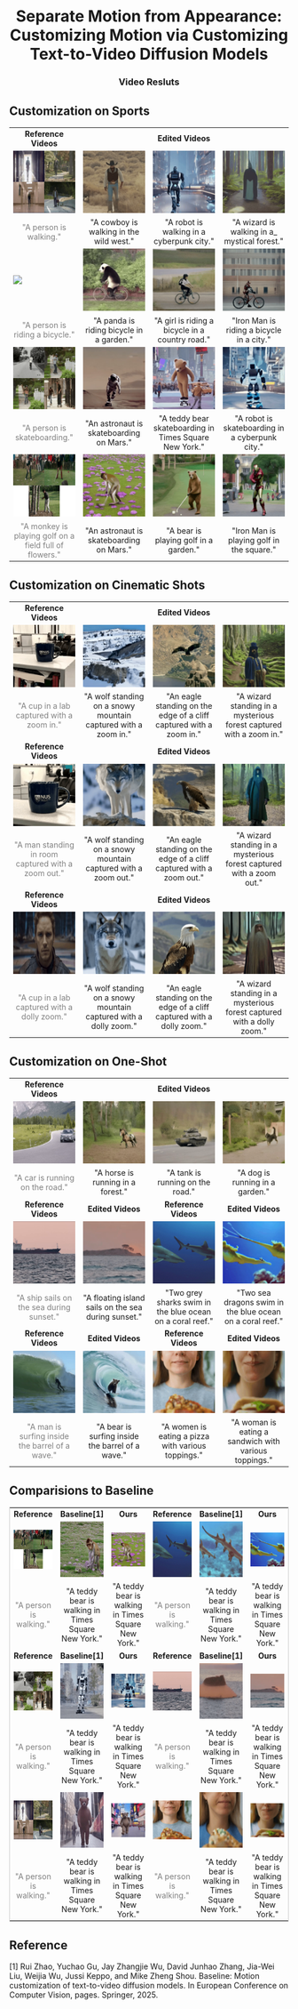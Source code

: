 <p align="center">

  <h1 align="center">Separate Motion from Appearance: Customizing Motion via Customizing Text-to-Video Diffusion Models </h1>
  <h3 align="center">Video Resluts </h3>



## Customization on Sports
<table class="center"> 
<tr>
  <td style="text-align:center;"><b>Reference Videos</b></td>
  <td style="text-align:center;" colspan="3"><b>Edited Videos</b></td>
</tr>
<tr>
  <td><img src=assets/walk/output.gif></td>
  <td><img src=assets/walk/A_cowboy_is_walking_in_the_wild_west.gif></td>
  <td><img src=assets/walk/A_robot_is_walking_in_a_cyberpunk_city.gif></td>
  <td><img src=assets/walk/A_wizard_is_walking_in_a_mystical_forest.gif></td>
</tr>
<tr>
  <td width=25% style="text-align:center;color:gray;">"A person is walking."</td>
  <td width=25% style="text-align:center;">"A cowboy is walking in the wild west."
  <td width=25% style="text-align:center;">"A robot is walking in a cyberpunk city."
  <td width=25% style="text-align:center;">"A wizard is walking in a_ mystical forest." 
</tr>
<tr>
  <td><img src=assets/bike/output.gif></td>
  <td><img src=assets/bike/A_panda_is_riding_bicycle_in_a_garden.gif></td>
  <td><img src=assets/bike/A_girl_is_riding_a_bicycle_in_a_country_road.gif></td>
  <td><img src=assets/bike/Iron_Man_is_riding_a_bicycle_in_a_city.gif></td>
</tr>
<tr>
  <td width=25% style="text-align:center;color:gray;">"A person is riding a bicycle."</td>
  <td width=25% style="text-align:center;">"A panda is riding bicycle in a garden."
  <td width=25% style="text-align:center;">"A girl is riding a bicycle in a country road." 
  <td width=25% style="text-align:center;">"Iron Man is riding a bicycle in a city."
</tr>
<tr>
  <td><img src=assets/skate/output.gif></td>
  <td><img src=assets/skate/An_astronaut_is_skateboarding_on_Mars.gif></td>
  <td><img src=assets/skate/A_teddy_bear_skateboarding_in_Times_Square_New_York.gif></td>
  <td><img src=assets/skate/A_robot_is_skateboarding_in_a_cyberpunk_city_front_view.gif></td>
</tr>
<tr>
  <td width=25% style="text-align:center;color:gray;">"A person is skateboarding."</td>
  <td width=25% style="text-align:center;">"An astronaut is skateboarding on Mars."
  <td width=25% style="text-align:center;">"A teddy bear skateboarding in Times Square New York." 
  <td width=25% style="text-align:center;">"A robot is skateboarding in a cyberpunk city."
</tr>
<tr>
  <td><img src=assets/golf/output.gif></td>
  <td><img src=assets/golf/A_monkey_is_playing_golf_on_a_field_full_of_flowers.gif></td>
  <td><img src=assets/golf/A_bear_is_playing_golf_in_a_garden_front_view.gif></td>
  <td><img src=assets/golf/Iron_Man_is_playing_golf_in_the_square.gif></td>
</tr>
<tr>
  <td width=25% style="text-align:center;color:gray;">"A monkey is playing golf on a field full of flowers."</td>
  <td width=25% style="text-align:center;">"An astronaut is skateboarding on Mars."
  <td width=25% style="text-align:center;">"A bear is playing golf in a garden." 
  <td width=25% style="text-align:center;">"Iron Man is playing golf in the square."
</tr>
</table>




## Customization on Cinematic Shots
<table class="center"> 
<tr>
  <td style="text-align:center;"><b>Reference Videos</b></td>
  <td style="text-align:center;" colspan="3"><b>Edited Videos</b></td>
</tr>
<tr>
  <td><img src=assets/zoom_in/output.gif></td>
  <td><img src=assets/zoom_in/A_wolf_standing_on_a_snowy_mountain_captured_with_a_zoom_in.gif></td>
  <td><img src=assets/zoom_in/An_eagle_standing_on_the_edge_of_a_cliff_captured_with_a_zoom_in.gif></td>
  <td><img src=assets/zoom_in/A_wizard_standing_in_a_mysterious_forest__captured_with_a_zoom_in.gif></td>
</tr>
<tr>
  <td width=25% style="text-align:center;color:gray;">"A cup in a lab captured with a zoom in."</td>
  <td width=25% style="text-align:center;">"A wolf standing on a snowy mountain captured with a zoom in."
  <td width=25% style="text-align:center;">"An eagle standing on the edge of a cliff captured with a zoom in."
  <td width=25% style="text-align:center;">"A wizard standing in a mysterious forest captured with a zoom in." 
</tr>
<tr>
  <td style="text-align:center;"><b>Reference Videos</b></td>
  <td style="text-align:center;" colspan="3"><b>Edited Videos</b></td>
</tr>
<tr>
  <td><img src=assets/zomm_out/zoom_out_16.gif></td>
  <td><img src=assets/zomm_out/A_wolf_standing_on_a_snowy_mountain_captured_with_a_dolly_zoom_24_400_0.1.gif></td>
  <td><img src=assets/zomm_out/An_eagle_standing_on_the_edge_of_a_cliff_captured_with_a_zoom_out_3_400_0.1.gif></td>
  <td><img src=assets/zomm_out/A_wizard_standing_in_a_mysterious_forest__captured_with_a_zoom_out_48_600_0.1.gif></td>
</tr>
<tr>
  <td width=25% style="text-align:center;color:gray;">"A man standing in room captured with a zoom out."</td>
  <td width=25% style="text-align:center;">"A wolf standing on a snowy mountain captured with a zoom out."
  <td width=25% style="text-align:center;">"An eagle standing on the edge of a cliff captured with a zoom out."
  <td width=25% style="text-align:center;">"A wizard standing in a mysterious forest captured with a zoom out." 
</tr>
<tr>
  <td style="text-align:center;"><b>Reference Videos</b></td>
  <td style="text-align:center;" colspan="3"><b>Edited Videos</b></td>
</tr>
<tr>
  <td><img src=assets/dolly/dolly_zoom.gif></td>
  <td><img src=assets/dolly/A_wolf_standing_on_a_snowy_mountain_captured_with_a_dolly_zoom.gif></td>
  <td><img src=assets/dolly/An_eagle_standing_on_the_edge_of_a_cliff_captured_with_a_dolly_zoom.gif></td>
  <td><img src=assets/dolly/A_wizard_standing_in_a_mysterious_forest__captured_with_a_dolly_zoom.gif></td>
</tr>
<tr>
  <td width=25% style="text-align:center;color:gray;">"A cup in a lab captured with a dolly zoom."</td>
  <td width=25% style="text-align:center;">"A wolf standing on a snowy mountain captured with a dolly zoom."
  <td width=25% style="text-align:center;">"An eagle standing on the edge of a cliff captured with a dolly zoom."
  <td width=25% style="text-align:center;">"A wizard standing in a mysterious forest captured with a dolly zoom." 
</tr>
</table>





## Customization on One-Shot
<table class="center"> 
<tr>
  <td style="text-align:center;"><b>Reference Videos</b></td>
  <td style="text-align:center;" colspan="3"><b>Edited Videos</b></td>
</tr>
<tr>
  <td><img src=assets/car-turn/car-turn.gif></td>
  <td><img src=assets/car-turn/A_horse_is_running_in_a_forest.gif></td>
  <td><img src=assets/car-turn/A_tank_is_running_on_the_road.gif></td>
  <td><img src=assets/car-turn/A_dog_is_running_in_a_garden.gif></td>
</tr>
<tr>
  <td width=25% style="text-align:center;color:gray;">"A car is running on the road."</td>
  <td width=25% style="text-align:center;">"A horse is running in a forest."
  <td width=25% style="text-align:center;">"A tank is running on the road."
  <td width=25% style="text-align:center;">"A dog is running in a garden." 
</tr>
<tr>
  <td style="text-align:center;" colspan="1"><b>Reference Videos</b></td>
  <td style="text-align:center;" colspan="1"><b>Edited Videos</b></td>
  <td style="text-align:center;" colspan="1"><b>Reference Videos</b></td>
  <td style="text-align:center;" colspan="1"><b>Edited Videos</b></td>
</tr>
<tr>
  <td><img src=assets/ori16frames/ship-sailing.gif></td>
  <td><img src=assets/oneshot/island.gif></td>
  <td><img src=assets/ori16frames/sharks-swimming.gif></td>
  <td><img src=assets/oneshot/sea-dragon.gif></td>
</tr>
<tr>
  <td width=25% style="text-align:center;color:gray;">"A ship sails on the sea during sunset."</td>
  <td width=25% style="text-align:center;">"A floating island sails on the sea during sunset."
  <td width=25% style="text-align:center;">"Two grey sharks swim in the blue ocean on a coral reef." 
  <td width=25% style="text-align:center;">"Two sea dragons swim in the blue ocean on a coral reef."
</tr>

<tr>
  <td style="text-align:center;" colspan="1"><b>Reference Videos</b></td>
  <td style="text-align:center;" colspan="1"><b>Edited Videos</b></td>
  <td style="text-align:center;" colspan="1"><b>Reference Videos</b></td>
  <td style="text-align:center;" colspan="1"><b>Edited Videos</b></td>
</tr>
<tr>
  <td><img src=assets/ori16frames/surfer-on-wave.gif></td>
  <td><img src=assets/oneshot/A_bear_is_surfing_inside_the_barrel_of_a_wave.gif></td>
  <td><img src=assets/ori16frames/eating-pizza.gif></td>
  <td><img src=assets/oneshot/A_woman_is_eating_a_sandwich_with_various_toppings.gif></td>
</tr>
<tr>
  <td width=25% style="text-align:center;color:gray;">"A man is surfing inside the barrel of a wave."</td>
  <td width=25% style="text-align:center;">"A bear is surfing inside the barrel of a wave."
  <td width=25% style="text-align:center;">"A women is eating a pizza with various toppings." 
  <td width=25% style="text-align:center;">"A woman is eating a sandwich with various toppings."
</tr>


</table>







## Comparisions to Baseline

<table style="width:100%; table-layout:fixed; border-collapse:collapse; border:1px solid #ccc;">
  <colgroup>
    <col style="width:16.6%;">
    <col style="width:16.6%;">
    <col style="width:16.6%;">
    <col style="width:16.6%;">
    <col style="width:16.6%;">
    <col style="width:16.6%;">
  </colgroup>
  <tr>
    <td style="text-align:center;" colspan="1"><b>Reference</b></td>
    <td style="text-align:center;" colspan="1"><b>Baseline[1]</b></td>
    <td style="text-align:center;" colspan="1"><b>Ours</b></td>
    <td style="text-align:center;" colspan="1"><b>Reference</b></td>
    <td style="text-align:center;" colspan="1"><b>Baseline[1]</b></td>
    <td style="text-align:center;" colspan="1"><b>Ours</b></td>
  </tr>
  <tr>
    <td style="text-align:center;"><img src="assets/golf/output.gif" style="width:100%; height:auto;"></td>
    <td style="text-align:center;"><img src="assets/md/monkey.gif" style="width:100px; height:100px;"></td>
    <td style="text-align:center;"><img src="assets/golf/A_monkey_is_playing_golf_on_a_field_full_of_flowers.gif" style="width:100%; height:auto;"></td>
    <td style="text-align:center;"><img src="assets/ori16frames/sharks-swimming.gif" style="width:100px; height:100px;"></td>
    <td style="text-align:center;"><img src="assets/md/Two_sea_dragons_swim_in_the_blue_ocean_on_a_coral_reef_0_300.gif" style="width:100px; height:100px;"></td>
    <td style="text-align:center;"><img src="assets/oneshot/sea-dragon.gif" style="width:100%; height:auto;"></td>
  </tr>
  <tr>
    <td style="text-align:center; color:gray;">"A person is walking."</td>
    <td style="text-align:center;">"A teddy bear is walking in Times Square New York."</td>
    <td style="text-align:center;">"A teddy bear is walking in Times Square New York."</td>
    <td style="text-align:center; color:gray;">"A person is walking."</td>
    <td style="text-align:center;">"A teddy bear is walking in Times Square New York."</td>
    <td style="text-align:center;">"A teddy bear is walking in Times Square New York."</td>
  </tr>




  <tr>
    <td style="text-align:center; width:16.6%;"><b>Reference</b></td>
    <td style="text-align:center; width:16.6%;"><b>Baseline[1]</b></td>
    <td style="text-align:center; width:16.6%;"><b>Ours</b></td>
    <td style="text-align:center; width:16.6%;"><b>Reference</b></td>
    <td style="text-align:center; width:16.6%;"><b>Baseline[1]</b></td>
    <td style="text-align:center; width:16.6%;"><b>Ours</b></td>
  </tr>
  <tr>
    <td><img src="assets/skate/output.gif" ></td>
    <td><img src="assets/md/A_robot_is_skateboarding_in_a_cyberpunk_city.gif" style="width:100px; height:100px;"></td>
    <td><img src="assets/skate/A_robot_is_skateboarding_in_a_cyberpunk_city_front_view.gif"></td>
    <td><img src="assets/ori16frames/ship-sailing.gif"></td>
    <td><img src="assets/md/island.gif" style="width:100px; height:100px;"></td>
    <td><img src="assets/oneshot/island.gif"></td>
  </tr>
  <tr>
    <td style="text-align:center; width:16.6%; color:gray;">"A person is walking."</td>
    <td style="text-align:center; width:16.6%;">"A teddy bear is walking in Times Square New York."</td>
    <td style="text-align:center; width:16.6%;">"A teddy bear is walking in Times Square New York."</td>
    <td style="text-align:center; width:16.6%; color:gray;">"A person is walking."</td>
    <td style="text-align:center; width:16.6%;">"A teddy bear is walking in Times Square New York."</td>
    <td style="text-align:center; width:16.6%;">"A teddy bear is walking in Times Square New York."</td>
  </tr>


  <tr>
    <td><img src="assets/walk/output.gif" ></td>
    <td><img src="assets/md/walk.gif" style="width:100px; height:100px;"></td>
    <td><img src="assets/walk/A_teddy_bear_is_walking_in_Times_Square_New_York.gif"></td>
    <td><img src="assets/ori16frames/eating-pizza.gif"></td>
    <td><img src="assets/md/eatting-pizza.gif" style="width:100px; height:100px;"></td>
    <td><img src="assets/oneshot/A_woman_is_eating_a_sandwich_with_various_toppings.gif"></td>
  </tr>
  <tr>
    <td style="text-align:center; width:16.6%; color:gray;">"A person is walking."</td>
    <td style="text-align:center; width:16.6%;">"A teddy bear is walking in Times Square New York."</td>
    <td style="text-align:center; width:16.6%;">"A teddy bear is walking in Times Square New York."</td>
    <td style="text-align:center; width:16.6%; color:gray;">"A person is walking."</td>
    <td style="text-align:center; width:16.6%;">"A teddy bear is walking in Times Square New York."</td>
    <td style="text-align:center; width:16.6%;">"A teddy bear is walking in Times Square New York."</td>
  </tr>

</table>



## Reference
[1] Rui Zhao, Yuchao Gu, Jay Zhangjie Wu, David Junhao Zhang, Jia-Wei Liu, Weijia Wu, Jussi Keppo, and Mike Zheng Shou. Baseline: Motion customization of text-to-video diffusion models. In European Conference on Computer Vision, pages. Springer, 2025.